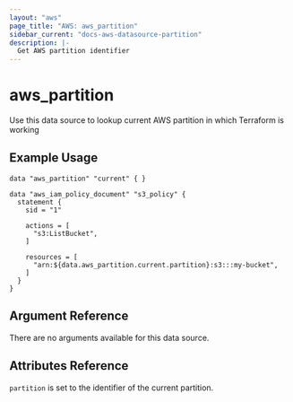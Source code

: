 ```yaml
---
layout: "aws"
page_title: "AWS: aws_partition"
sidebar_current: "docs-aws-datasource-partition"
description: |-
  Get AWS partition identifier
---
```


# aws\_partition

Use this data source to lookup current AWS partition in which Terraform is working

## Example Usage

```
data "aws_partition" "current" { }

data "aws_iam_policy_document" "s3_policy" {
  statement {
    sid = "1"

    actions = [
      "s3:ListBucket",
    ]

    resources = [
      "arn:${data.aws_partition.current.partition}:s3:::my-bucket",
    ]
  }
}

```

## Argument Reference

There are no arguments available for this data source.

## Attributes Reference

`partition` is set to the identifier of the current partition.
